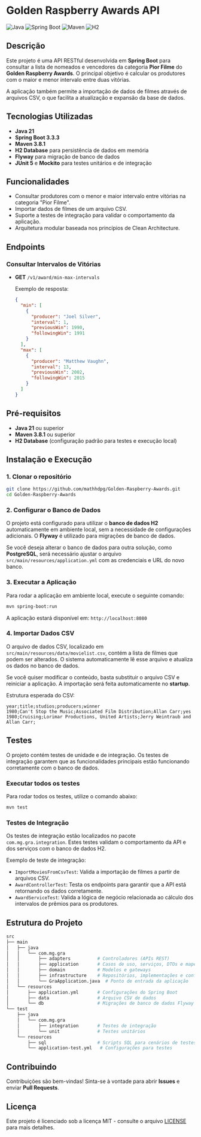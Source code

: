 
# Golden Raspberry Awards API

![Java](https://img.shields.io/badge/Java-21-blue)
![Spring Boot](https://img.shields.io/badge/Spring%20Boot-3.3.3-green)
![Maven](https://img.shields.io/badge/Maven-3.8.1-orange)
![H2](https://img.shields.io/badge/Database-H2-purple)

## Descrição

Este projeto é uma API RESTful desenvolvida em **Spring Boot** para consultar a lista de nomeados e vencedores da categoria **Pior Filme** do **Golden Raspberry Awards**. O principal objetivo é calcular os produtores com o maior e menor intervalo entre duas vitórias.

A aplicação também permite a importação de dados de filmes através de arquivos CSV, o que facilita a atualização e expansão da base de dados.

## Tecnologias Utilizadas

- **Java 21**
- **Spring Boot 3.3.3**
- **Maven 3.8.1**
- **H2 Database** para persistência de dados em memória
- **Flyway** para migração de banco de dados
- **JUnit 5** e **Mockito** para testes unitários e de integração

## Funcionalidades

- Consultar produtores com o menor e maior intervalo entre vitórias na categoria "Pior Filme".
- Importar dados de filmes de um arquivo CSV.
- Suporte a testes de integração para validar o comportamento da aplicação.
- Arquitetura modular baseada nos princípios de Clean Architecture.

## Endpoints

### Consultar Intervalos de Vitórias

- **GET** `/v1/award/min-max-intervals`
  
  Exemplo de resposta:
  ```json
  {
    "min": [
      {
        "producer": "Joel Silver",
        "interval": 1,
        "previousWin": 1990,
        "followingWin": 1991
      }
    ],
    "max": [
      {
        "producer": "Matthew Vaughn",
        "interval": 13,
        "previousWin": 2002,
        "followingWin": 2015
      }
    ]
  }
  ```

## Pré-requisitos

- **Java 21** ou superior
- **Maven 3.8.1** ou superior
- **H2 Database** (configuração padrão para testes e execução local)

## Instalação e Execução

### 1. Clonar o repositório

```bash
git clone https://github.com/mathhdpg/Golden-Raspberry-Awards.git
cd Golden-Raspberry-Awards
```

### 2. Configurar o Banco de Dados

O projeto está configurado para utilizar o **banco de dados H2** automaticamente em ambiente local, sem a necessidade de configurações adicionais. O **Flyway** é utilizado para migrações de banco de dados.

Se você deseja alterar o banco de dados para outra solução, como **PostgreSQL**, será necessário ajustar o arquivo `src/main/resources/application.yml` com as credenciais e URL do novo banco.

### 3. Executar a Aplicação

Para rodar a aplicação em ambiente local, execute o seguinte comando:

```bash
mvn spring-boot:run
```

A aplicação estará disponível em: `http://localhost:8080`

### 4. Importar Dados CSV

O arquivo de dados CSV, localizado em `src/main/resources/data/movielist.csv`, contém a lista de filmes que podem ser alterados. O sistema automaticamente lê esse arquivo e atualiza os dados no banco de dados.

Se você quiser modificar o conteúdo, basta substituir o arquivo CSV e reiniciar a aplicação. A importação será feita automaticamente no **startup**.

Estrutura esperada do CSV:

```csv
year;title;studios;producers;winner
1980;Can't Stop the Music;Associated Film Distribution;Allan Carr;yes
1980;Cruising;Lorimar Productions, United Artists;Jerry Weintraub and Allan Carr;
```

## Testes

O projeto contém testes de unidade e de integração. Os testes de integração garantem que as funcionalidades principais estão funcionando corretamente com o banco de dados.

### Executar todos os testes

Para rodar todos os testes, utilize o comando abaixo:

```bash
mvn test
```

### Testes de Integração

Os testes de integração estão localizados no pacote `com.mg.gra.integration`. Estes testes validam o comportamento da API e dos serviços com o banco de dados H2.

Exemplo de teste de integração:

- `ImportMoviesFromCsvTest`: Valida a importação de filmes a partir de arquivos CSV.
- `AwardControllerTest`: Testa os endpoints para garantir que a API está retornando os dados corretamente.
- `AwardServiceTest`: Valida a lógica de negócio relacionada ao cálculo dos intervalos de prêmios para os produtores.

## Estrutura do Projeto

```bash
src
├── main
│   ├── java
│   │   └── com.mg.gra
│   │       ├── adapters          # Controladores (APIs REST)
│   │       ├── application       # Casos de uso, serviços, DTOs e mapeadores
│   │       ├── domain            # Modelos e gateways
│   │       ├── infrastructure    # Repositórios, implementações e configuração
│   │       └── GraApplication.java  # Ponto de entrada da aplicação
│   └── resources
│       ├── application.yml       # Configurações do Spring Boot
│       ├── data                  # Arquivo CSV de dados
│       └── db                    # Migrações de banco de dados Flyway
└── test
    ├── java
    │   └── com.mg.gra
    │       ├── integration       # Testes de integração
    │       └── unit              # Testes unitários
    └── resources
        ├── sql                   # Scripts SQL para cenários de testes
        └── application-test.yml   # Configurações para testes
```

## Contribuindo

Contribuições são bem-vindas! Sinta-se à vontade para abrir **Issues** e enviar **Pull Requests**.

## Licença

Este projeto é licenciado sob a licença MIT - consulte o arquivo [LICENSE](LICENSE) para mais detalhes.
